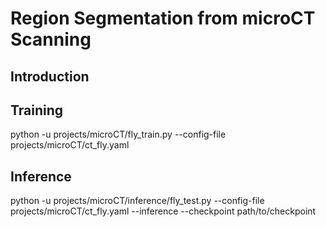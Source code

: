 # Region Segmentation from microCT Scanning

## Introduction

## Training

python -u projects/microCT/fly_train.py --config-file projects/microCT/ct_fly.yaml

## Inference  

python -u projects/microCT/inference/fly_test.py --config-file projects/microCT/ct_fly.yaml --inference --checkpoint path/to/checkpoint
